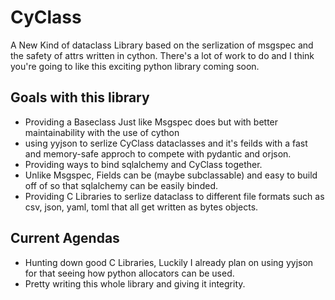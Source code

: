 # CyClass
A New Kind of dataclass Library based on the serlization of msgspec and the safety of attrs written in cython.
There's a lot of work to do and I think you're going to like this exciting python library coming soon.

## Goals with this library
- Providing a Baseclass Just like Msgspec does but with better maintainability with the use of cython
- using yyjson to serlize CyClass dataclasses and it's feilds with a fast and memory-safe approch
  to compete with pydantic and orjson.
- Providing ways to bind sqlalchemy and CyClass together.
- Unlike Msgspec, Fields can be (maybe subclassable) and easy to build off of so that sqlalchemy can be easily binded.
- Providing C Libraries to serlize dataclass to different file formats such as csv, json, yaml, toml that all get written as bytes objects.

## Current Agendas
- Hunting down good C Libraries, Luckily I already plan on using yyjson for that seeing how python allocators can be used.
- Pretty writing this whole library and giving it integrity.

